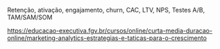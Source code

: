 Retenção, ativação, engajamento, churn, CAC, LTV, NPS, Testes A/B, TAM/SAM/SOM

https://educacao-executiva.fgv.br/cursos/online/curta-media-duracao-online/marketing-analytics-estrategias-e-taticas-para-o-crescimento
